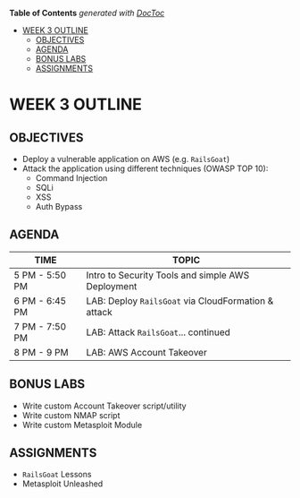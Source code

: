 <!-- START doctoc generated TOC please keep comment here to allow auto update -->
<!-- DON'T EDIT THIS SECTION, INSTEAD RE-RUN doctoc TO UPDATE -->
**Table of Contents**  *generated with [DocToc](https://github.com/thlorenz/doctoc)*

- [WEEK 3 OUTLINE](#week-3-outline)
  - [OBJECTIVES](#objectives)
  - [AGENDA](#agenda)
  - [BONUS LABS](#bonus-labs)
  - [ASSIGNMENTS](#assignments)

<!-- END doctoc generated TOC please keep comment here to allow auto update -->

# WEEK 3 OUTLINE

## OBJECTIVES
- Deploy a vulnerable application on AWS (e.g. `RailsGoat`)
- Attack the application using different techniques (OWASP TOP 10):
  - Command Injection
  - SQLi
  - XSS
  - Auth Bypass

## AGENDA
TIME | TOPIC
---|---
5 PM - 5:50 PM | Intro to Security Tools and simple AWS Deployment
6 PM - 6:45 PM | LAB: Deploy `RailsGoat` via CloudFormation & attack
7 PM - 7:50 PM | LAB: Attack `RailsGoat`... continued
8 PM - 9 PM | LAB: AWS Account Takeover

## BONUS LABS
- Write custom Account Takeover script/utility
- Write custom NMAP script
- Write custom Metasploit Module

## ASSIGNMENTS
- `RailsGoat` Lessons
- Metasploit Unleashed
